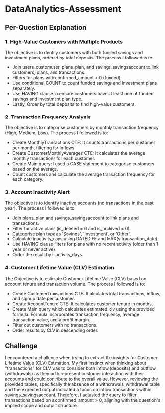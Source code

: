 # DataAnalytics-Assessment
## Per-Question Explanation
### 1.  High-Value Customers with Multiple Products
The objective is to dentify customers with both funded savings and investment plans, ordered by total deposits.
The process I followed is to:
- Join users_customuser, plans_plan, and savings_savingsaccount to link customers, plans, and transactions.
- Filters for plans with confirmed_amount > 0 (funded).
- Use conditional COUNT to count funded savings and investment plans separately.
- Use HAVING clause to ensure customers have at least one of funded savings and investment plan type.
- Lastly, Order by total_deposits to find high-value customers.
### 2. Transaction Frequency Analysis
The objective is to categorise customers by monthly transaction frequency (High, Medium, Low). The process I followed is to:
- Create MonthlyTransactions CTE: It counts transactions per customer per month, filtering for inflows.
- Create CustomerMonthlyAverages CTE: It calculates the average monthly transactions for each customer.
- Create Main query: I used a CASE statement to categorise customers based on the average.
- Count customers and calculate the average transaction frequency for each category.
### 3. Account Inactivity Alert
The objective is to identify inactive accounts (no transactions in the past year). The process I followed is to:
- Join plans_plan and savings_savingsaccount to link plans and transactions.
- Filter for active plans (is_deleted = 0 and is_archived = 0).
- Categorise plan type as 'Savings', 'Investment', or 'Other'.
- Calculate inactivity_days using DATEDIFF and MAX(s.transaction_date).
- Use HAVING clause filters for plans with no recent activity (older than 1 year or never active).
- Order the result by inactivity_days.
### 4. Customer Lifetime Value (CLV) Estimation
The Objective is to estimate Customer Lifetime Value (CLV) based on account tenure and transaction volume. The process I followed is to:
- Create CustomerTransactions CTE: It alculates total transactions, inflow, and signup date per customer.
- Create AccountTenure CTE: It calculates customer tenure in months.
- Create Main query which calculates estimated_clv using the provided formula. Formula incorporates transaction frequency, average transaction value, and a profit margin.
- Filter out customers with no transactions.
- Order results by CLV in descending order.
## Challenge
I encountered a challenge when trying to extract the insights for Customer Lifetime Value (CLV) Estimation. My first instinct when thinking about "transactions" for CLV was to consider both inflow (deposits) and outflow (withdrawals) as they both represent customer interaction with their accounts and could contribute to the overall value. However, reviewing the provided tables, specifically the absence of a withdrawals_withdrawal table and the expected output indicated a focus on inflow transactions within savings_savingsaccount.
Therefore, I adjusted the query to filter transactions based on s.confirmed_amount > 0, aligning with the question's implied scope and output structure.
